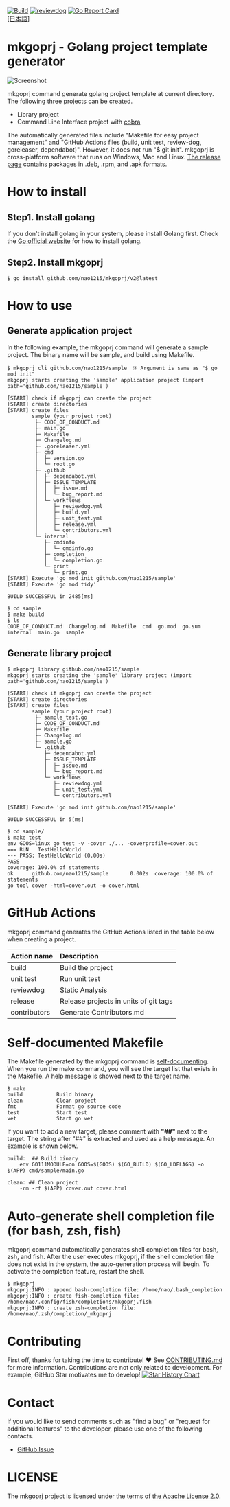 [![Build](https://github.com/nao1215/mkgoprj/actions/workflows/build.yml/badge.svg?branch=main)](https://github.com/nao1215/mkgoprj/v2/actions/workflows/build.yml)
[![reviewdog](https://github.com/nao1215/mkgoprj/actions/workflows/review_dog.yml/badge.svg)](https://github.com/nao1215/mkgoprj/v2/actions/workflows/review_dog.yml)
[![Go Report Card](https://goreportcard.com/badge/github.com/nao1215/mkgoprj/v2)](https://goreportcard.com/report/github.com/nao1215/mkgoprj/v2)   
[[日本語]](./doc/README.ja.md)
# mkgoprj - Golang project template generator
![Screenshot](./doc/images/demo.gif) 
  
mkgoprj command generate golang project template at current directory. The following three projects can be created.
- Library project
- Command Line Interface project with [cobra](https://github.com/spf13/cobra)

The automatically generated files include "Makefile for easy project management" and "GitHub Actions files (build, unit test, review-dog, goreleaser, dependabot)". However, it does not run "$ git init". mkgoprj is cross-platform software that runs on Windows, Mac and Linux. [The release page](https://github.com/nao1215/mkgoprj/releases) contains packages in .deb, .rpm, and .apk formats.   
  
# How to install
## Step1. Install golang
If you don't install golang in your system, please install Golang first. Check the [Go official website](https://go.dev/doc/install) for how to install golang.
## Step2. Install mkgoprj
```
$ go install github.com/nao1215/mkgoprj/v2@latest
```
  
# How to use
## Generate application project
In the following example, the mkgoprj command will generate a sample project. The binary name will be sample, and build using Makefile.
```
$ mkgoprj cli github.com/nao1215/sample  ※ Argument is same as "$ go mod init"
mkgoprj starts creating the 'sample' application project (import path='github.com/nao1215/sample')

[START] check if mkgoprj can create the project
[START] create directories
[START] create files
        sample (your project root)
         ├─ CODE_OF_CONDUCT.md
         ├─ main.go
         ├─ Makefile
         ├─ Changelog.md
         ├─ .goreleaser.yml
         ├─ cmd
         │  ├─ version.go
         │  └─ root.go
         ├─ .github
         │  ├─ dependabot.yml
         │  ├─ ISSUE_TEMPLATE
         │  │  ├─ issue.md
         │  │  └─ bug_report.md
         │  └─ workflows
         │     ├─ reviewdog.yml
         │     ├─ build.yml
         │     ├─ unit_test.yml
         │     ├─ release.yml
         │     └─ contributors.yml
         └─ internal
            ├─ cmdinfo
            │  └─ cmdinfo.go
            ├─ completion
            │  └─ completion.go
            └─ print
               └─ print.go
[START] Execute 'go mod init github.com/nao1215/sample'
[START] Execute 'go mod tidy'

BUILD SUCCESSFUL in 2485[ms]

$ cd sample
$ make build
$ ls
CODE_OF_CONDUCT.md  Changelog.md  Makefile  cmd  go.mod  go.sum  internal  main.go  sample
```

## Generate library project
```
$ mkgoprj library github.com/nao1215/sample
mkgoprj starts creating the 'sample' library project (import path='github.com/nao1215/sample')

[START] check if mkgoprj can create the project
[START] create directories
[START] create files
        sample (your project root)
         ├─ sample_test.go
         ├─ CODE_OF_CONDUCT.md
         ├─ Makefile
         ├─ Changelog.md
         ├─ sample.go
         └─ .github
            ├─ dependabot.yml
            ├─ ISSUE_TEMPLATE
            │  ├─ issue.md
            │  └─ bug_report.md
            └─ workflows
               ├─ reviewdog.yml
               ├─ unit_test.yml
               └─ contributors.yml
               
[START] Execute 'go mod init github.com/nao1215/sample'

BUILD SUCCESSFUL in 5[ms]

$ cd sample/
$ make test
env GOOS=linux go test -v -cover ./... -coverprofile=cover.out
=== RUN   TestHelloWorld
--- PASS: TestHelloWorld (0.00s)
PASS
coverage: 100.0% of statements
ok      github.com/nao1215/sample       0.002s  coverage: 100.0% of statements
go tool cover -html=cover.out -o cover.html
```

# GitHub Actions
mkgoprj command generates the GitHub Actions listed in the table below when creating a project.

| Action name |Description|
|:--|:--|
|build| Build the project|
|unit test| Run unit test|
|reviewdog|Static Analysis |
| release|Release projects in units of git tags |
|contributors | Generate Contributors.md|

# Self-documented Makefile
The Makefile generated by the mkgoprj command is [self-documenting](https://marmelab.com/blog/2016/02/29/auto-documented-makefile.html). When you run the make command, you will see the target list that exists in the Makefile. A help message is showed next to the target name.
```
$ make
build           Build binary 
clean           Clean project
fmt             Format go source code 
test            Start test
vet             Start go vet
```
If you want to add a new target, please comment with **"##"** next to the target. The string after "##" is extracted and used as a help message. An example is shown below.
```
build:  ## Build binary 
	env GO111MODULE=on GOOS=$(GOOS) $(GO_BUILD) $(GO_LDFLAGS) -o $(APP) cmd/sample/main.go

clean: ## Clean project
	-rm -rf $(APP) cover.out cover.html
```

# Auto-generate shell completion file (for bash, zsh, fish)
mkgoprj command automatically generates shell completion files for bash, zsh, and fish. After the user executes mkgoprj, if the shell completion file does not exist in the system, the auto-generation process will begin. To activate the completion feature, restart the shell.

```
$ mkgoprj 
mkgoprj:INFO : append bash-completion file: /home/nao/.bash_completion
mkgoprj:INFO : create fish-completion file: /home/nao/.config/fish/completions/mkgoprj.fish
mkgoprj:INFO : create zsh-completion file: /home/nao/.zsh/completion/_mkgoprj
```

# Contributing
First off, thanks for taking the time to contribute! ❤️  See [CONTRIBUTING.md](./CONTRIBUTING.md) for more information.
Contributions are not only related to development. For example, GitHub Star motivates me to develop!
[![Star History Chart](https://api.star-history.com/svg?repos=nao1215/mkgoprj&type=Date)](https://star-history.com/#nao1215/mkgoprj&Date)

# Contact
If you would like to send comments such as "find a bug" or "request for additional features" to the developer, please use one of the following contacts.

- [GitHub Issue](https://github.com/nao1215/mkgoprj/v2/issues)

# LICENSE
The mkgoprj project is licensed under the terms of [the Apache License 2.0](./LICENSE).